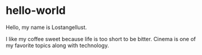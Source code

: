 # hello-world

Hello, my name is Lostangellust.

I like my coffee sweet because life is too short to be bitter.
Cinema is one of my favorite topics along with technology.
